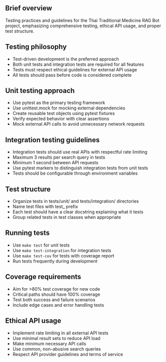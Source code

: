 ## Brief overview
Testing practices and guidelines for the Thai Traditional Medicine RAG Bot project, emphasizing comprehensive testing, ethical API usage, and proper test structure.

## Testing philosophy
- Test-driven development is the preferred approach
- Both unit tests and integration tests are required for all features
- Tests must respect ethical guidelines for external API usage
- All tests should pass before code is considered complete

## Unit testing approach
- Use pytest as the primary testing framework
- Use unittest.mock for mocking external dependencies
- Create reusable test objects using pytest fixtures
- Verify expected behavior with clear assertions
- Mock external API calls to avoid unnecessary network requests

## Integration testing guidelines
- Integration tests should use real APIs with respectful rate limiting
- Maximum 3 results per search query in tests
- Minimum 1 second between API requests
- Use pytest markers to distinguish integration tests from unit tests
- Tests should be configurable through environment variables

## Test structure
- Organize tests in tests/unit/ and tests/integration/ directories
- Name test files with test_ prefix
- Each test should have a clear docstring explaining what it tests
- Group related tests in test classes when appropriate

## Running tests
- Use `make test` for unit tests
- Use `make test-integration` for integration tests  
- Use `make test-cov` for tests with coverage report
- Run tests frequently during development

## Coverage requirements
- Aim for >80% test coverage for new code
- Critical paths should have 100% coverage
- Test both success and failure scenarios
- Include edge cases and error handling tests

## Ethical API usage
- Implement rate limiting in all external API tests
- Use minimal result sets to reduce API load
- Make minimum necessary API calls
- Use common, non-abusive search queries
- Respect API provider guidelines and terms of service
